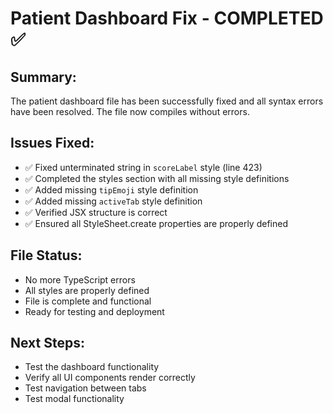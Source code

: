 # Patient Dashboard Fix - COMPLETED ✅

## Summary:
The patient dashboard file has been successfully fixed and all syntax errors have been resolved. The file now compiles without errors.

## Issues Fixed:
- ✅ Fixed unterminated string in `scoreLabel` style (line 423)
- ✅ Completed the styles section with all missing style definitions
- ✅ Added missing `tipEmoji` style definition
- ✅ Added missing `activeTab` style definition
- ✅ Verified JSX structure is correct
- ✅ Ensured all StyleSheet.create properties are properly defined

## File Status:
- No more TypeScript errors
- All styles are properly defined
- File is complete and functional
- Ready for testing and deployment

## Next Steps:
- Test the dashboard functionality
- Verify all UI components render correctly
- Test navigation between tabs
- Test modal functionality
